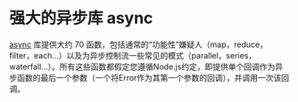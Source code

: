 # 强大的异步库 async

[async](https://github.com/caolan/async) 库提供大约 70 函数，包括通常的“功能性”嫌疑人（map，reduce，filter，each...）以及为异步控制流一些常见的模式（parallel，series，waterfall...）。所有这些函数都假定您遵循Node.js约定，即提供单个回调作为异步函数的最后一个参数（一个将Error作为其第一个参数的回调），并调用一次该回调。